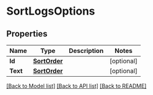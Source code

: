 # SortLogsOptions

## Properties

Name | Type | Description | Notes
------------ | ------------- | ------------- | -------------
**Id** | [**SortOrder**](SortOrder.md) |  | [optional] 
**Text** | [**SortOrder**](SortOrder.md) |  | [optional] 

[[Back to Model list]](../README.md#documentation-for-models) [[Back to API list]](../README.md#documentation-for-api-endpoints) [[Back to README]](../README.md)


